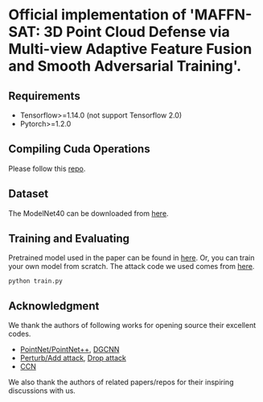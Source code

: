 # Official implementation of 'MAFFN-SAT: 3D Point Cloud Defense via Multi-view Adaptive Feature Fusion and Smooth Adversarial Training'.
## Requirements

* Tensorflow>=1.14.0 (not support Tensorflow 2.0)  
* Pytorch>=1.2.0

## Compiling Cuda Operations
Please follow this [repo](https://github.com/charlesq34/pointnet2).

## Dataset
The ModelNet40 can be downloaded from [here](https://modelnet.cs.princeton.edu/).

## Training and Evaluating
Pretrained model used in the paper can be found in [here](https://drive.google.com/drive/folders/1JBYkdO2GlW_wKWvUXNDxrf8PQIJMuorN?usp=sharing). Or, you can train your own model from scratch. The attack code we used comes from [here](https://github.com/GuanlinLee/CCNAMS).
```
python train.py
```
## Acknowledgment

We thank the authors of following works for opening source their excellent codes.  
* [PointNet/PointNet++](https://github.com/charlesq34/pointnet2), [DGCNN](https://github.com/WangYueFt/dgcnn)  
* [Perturb/Add attack](https://github.com/xiangchong1/3d-adv-pc), [Drop attack](https://github.com/tianzheng4/PointCloud-Saliency-Maps)  
* [CCN](https://github.com/GuanlinLee/CCNAMS)

We also thank the authors of related papers/repos for their inspiring discussions with us.
